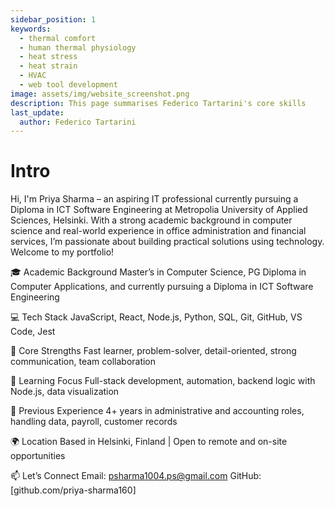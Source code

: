 ```yaml
---
sidebar_position: 1
keywords:
  - thermal comfort
  - human thermal physiology
  - heat stress
  - heat strain
  - HVAC
  - web tool development
image: assets/img/website_screenshot.png
description: This page summarises Federico Tartarini's core skills
last_update:
  author: Federico Tartarini
---
```


# Intro

Hi, I'm Priya Sharma – an aspiring IT professional currently pursuing a Diploma in ICT Software Engineering at Metropolia University of Applied Sciences, Helsinki. With a strong academic background in computer science and real-world experience in office administration and financial services, I’m passionate about building practical solutions using technology. Welcome to my portfolio!

🎓 Academic Background
Master’s in Computer Science, PG Diploma in Computer Applications, and currently pursuing a Diploma in ICT Software Engineering

💻 Tech Stack
JavaScript, React, Node.js, Python, SQL, Git, GitHub, VS Code, Jest

🧠 Core Strengths Fast learner, problem-solver, detail-oriented, strong communication, team collaboration

🚀 Learning Focus Full-stack development, automation, backend logic with Node.js, data visualization

💼 Previous Experience 4+ years in administrative and accounting roles, handling data, payroll, customer records

🌍 Location Based in Helsinki, Finland | Open to remote and on-site opportunities

📫 Let’s Connect
Email: psharma1004.ps@gmail.com
GitHub: [github.com/priya-sharma160]
